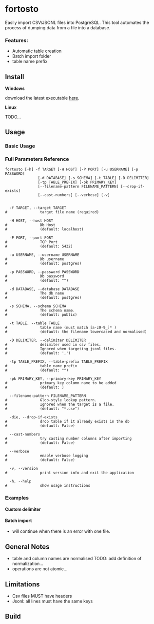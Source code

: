 # fortosto

Easily import CSV/JSONL files into PostgreSQL.
This tool automates the process of dumping data from a file into a database.

### Features:

- Automatic table creation
- Batch import folder
- table name prefix

## Install

**Windows**

download the latest executable [here](https://github.com/halx4/fortosto/releases/latest).

**Linux**

TODO...

## Usage

### Basic Usage

### Full Parameters Reference

```shell script
fortosto [-h] -f TARGET [-H HOST] [-P PORT] [-u USERNAME] [-p PASSWORD]
               [-d DATABASE] [-s SCHEMA] [-t TABLE] [-D DELIMITER]
               [-tp TABLE_PREFIX] [-pk PRIMARY_KEY]
               [--filename-pattern FILENAME_PATTERN] [--drop-if-exists]
               [--cast-numbers] [--verbose] [-v]


  -f TARGET, --target TARGET
#               target file name (required)

  -H HOST, --host HOST
#               Db Host 
#               (default: localhost)

  -P PORT, --port PORT
#               TCP Port 
#               (default: 5432)

  -u USERNAME, --username USERNAME
#               Db username 
#               (default: postgres)

  -p PASSWORD, --password PASSWORD
#               Db password 
#               (default: "")

  -d DATABASE, --database DATABASE
#               The db name 
#               (default: postgres)

  -s SCHEMA, --schema SCHEMA
#               The schema name.
#               (default: public)

  -t TABLE, --table TABLE
#               table name (must match [a-z0-9_]* )
#               (default: the filename lowercased and normalised)

  -D DELIMITER, --delimiter DELIMITER
#               delimiter used in csv files.
#               Ignored when targeting jsonl files.
#               (default: ',')

  -tp TABLE_PREFIX, --table-prefix TABLE_PREFIX
#               table name prefix 
#               (default: "")

  -pk PRIMARY_KEY, --primary-key PRIMARY_KEY
#               primary key column name to be added 
#               (default: )

  --filename-pattern FILENAME_PATTERN
#               Glob-style lookup pattern. 
#               Ignored when the target is a file.
#               (default: "*.csv")

  -die, --drop-if-exists      
#               drop table if it already exists in the db
#               (default: False)

  --cast-numbers        
#               try casting number columns after importing 
#               (default: False)

  --verbose             
#               enable verbose logging 
#               (default: False)

  -v, --version         
#               print version info and exit the application

  -h, --help
#               show usage instructions
```

### Examples

#### Custom delimiter

#### Batch import

 - will continue when there is an error with one file.

## General Notes

 - table and column names are normalised
    TODO: add definition of normalization...
 - operations are not atomic...
 
## Limitations

- Csv files MUST have headers
- Jsonl: all lines must have the same keys

## Build